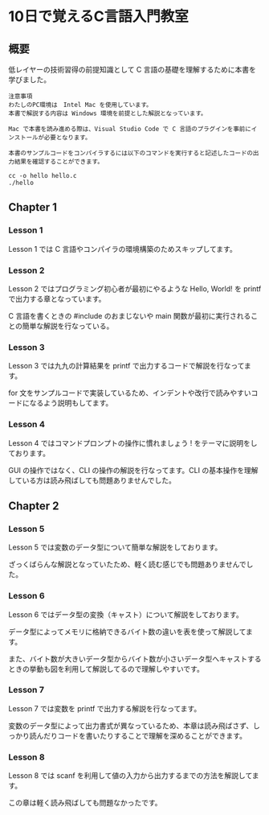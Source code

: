 # 10日で覚えるC言語入門教室

## 概要
低レイヤーの技術習得の前提知識として C 言語の基礎を理解するために本書を学びました。

```
注意事項
わたしのPC環境は　Intel Mac を使用しています。
本書で解説する内容は Windows 環境を前提とした解説となっています。

Mac で本書を読み進める際は、Visual Studio Code で C 言語のプラグインを事前にインストールが必要となります。

本書のサンプルコードをコンパイラするには以下のコマンドを実行すると記述したコードの出力結果を確認することができます。

cc -o hello hello.c
./hello
```

## Chapter 1
### Lesson 1
Lesson 1 では C 言語やコンパイラの環境構築のためスキップしてます。

### Lesson 2
Lesson 2 ではプログラミング初心者が最初にやるような Hello, World! を printf で出力する章となっています。

C 言語を書くときの #include のおまじないや main 関数が最初に実行されることの簡単な解説を行なっている。

### Lesson 3
Lesson 3 では九九の計算結果を printf で出力するコードで解説を行なってます。

for 文をサンプルコードで実装しているため、インデントや改行で読みやすいコードになるよう説明もしてます。

### Lesson 4 
Lesson 4 ではコマンドプロンプトの操作に慣れましょう ! をテーマに説明をしております。

GUI の操作ではなく、CLI の操作の解説を行なってます。CLI の基本操作を理解している方は読み飛ばしても問題ありませんでした。

## Chapter 2
### Lesson 5 
Lesson 5 では変数のデータ型について簡単な解説をしております。

ざっくばらんな解説となっていたため、軽く読む感じでも問題ありませんでした。

### Lesson 6
Lesson 6 ではデータ型の変換（キャスト）について解説をしております。

データ型によってメモリに格納できるバイト数の違いを表を使って解説してます。

また、バイト数が大きいデータ型からバイト数が小さいデータ型へキャストするときの挙動も図を利用して解説してるので理解しやすいです。

### Lesson 7 
Lesson 7 では変数を printf で出力する解説を行なってます。

変数のデータ型によって出力書式が異なっているため、本章は読み飛ばさず、しっかり読んだりコードを書いたりすることで理解を深めることができます。

### Lesson 8 
Lesson 8 では scanf を利用して値の入力から出力するまでの方法を解説してます。

この章は軽く読み飛ばしても問題なかったです。